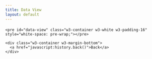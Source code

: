```yaml
---
title: Data View
layout: default
---
```


<div class="w3-card">
    <div class="w3-container w3-theme">
    <h4 id="data-view-header"></h4>
    </div>
      
    <pre id="data-view" class="w3-container w3-white w3-padding-16" style="white-space: pre-wrap;"></pre>
      
    <div class="w3-container w3-margin-bottom">
      <a href="javascript:history.back()">Back</a>
    </div>
</div>

<script>
var urlSearchParams = new URLSearchParams(window.location.search);
var params = Object.fromEntries(urlSearchParams.entries());

fetch(params.url).then(r=>{
    if (!r.ok) {
      throw new Error(`HTTP error: ${r.status}`);
    }
    return r.json();
    })
    .then(display)
    .then(()=>card(params.url))
    .catch(display);

function card(url){
  var components = url.split('/');
  var txt = `${titlecase(components[2])} ${components[3]}`;
  var el = document.getElementById('data-view-header');
  el.innerText=txt;
}

function display(obj){
    var txt =document.createTextNode( JSON.stringify(obj, null, 2));
    var el = document.getElementById("data-view");
    el.appendChild(txt); 
}

function titlecase(str){
  return str.toLowerCase()
            .split(' ')
            .map(w => w[0].toUpperCase() + w.slice(1,-1))
            .join(' ');
}
</script>